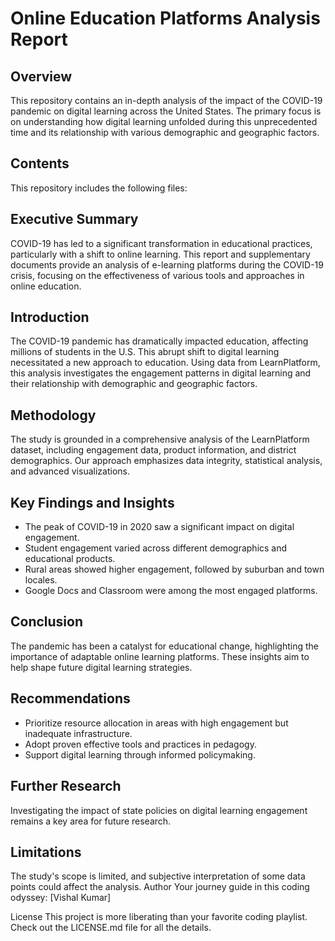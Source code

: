# Online Education Platforms Analysis Report

## Overview
This repository contains an in-depth analysis of the impact of the COVID-19 pandemic on digital learning across the United States. The primary focus is on understanding how digital learning unfolded during this unprecedented time and its relationship with various demographic and geographic factors.

## Contents
This repository includes the following files:


## Executive Summary
COVID-19 has led to a significant transformation in educational practices, particularly with a shift to online learning. This report and supplementary documents provide an analysis of e-learning platforms during the COVID-19 crisis, focusing on the effectiveness of various tools and approaches in online education.

## Introduction
The COVID-19 pandemic has dramatically impacted education, affecting millions of students in the U.S. This abrupt shift to digital learning necessitated a new approach to education. Using data from LearnPlatform, this analysis investigates the engagement patterns in digital learning and their relationship with demographic and geographic factors.

## Methodology
The study is grounded in a comprehensive analysis of the LearnPlatform dataset, including engagement data, product information, and district demographics. Our approach emphasizes data integrity, statistical analysis, and advanced visualizations.

## Key Findings and Insights
- The peak of COVID-19 in 2020 saw a significant impact on digital engagement.
- Student engagement varied across different demographics and educational products.
- Rural areas showed higher engagement, followed by suburban and town locales.
- Google Docs and Classroom were among the most engaged platforms.

## Conclusion
The pandemic has been a catalyst for educational change, highlighting the importance of adaptable online learning platforms. These insights aim to help shape future digital learning strategies.

## Recommendations
- Prioritize resource allocation in areas with high engagement but inadequate infrastructure.
- Adopt proven effective tools and practices in pedagogy.
- Support digital learning through informed policymaking.

## Further Research
Investigating the impact of state policies on digital learning engagement remains a key area for future research.

## Limitations
The study's scope is limited, and subjective interpretation of some data points could affect the analysis.
Author
Your journey guide in this coding odyssey: [Vishal Kumar]

License
This project is more liberating than your favorite coding playlist. Check out the LICENSE.md file for all the details.
